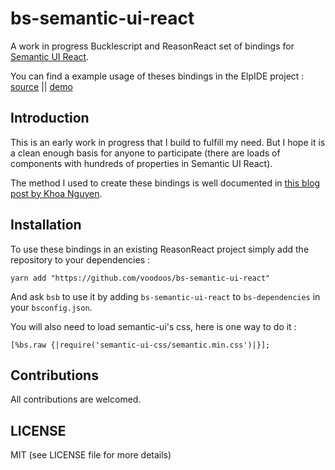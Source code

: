 # bs-semantic-ui-react


A work in progress Bucklescript and ReasonReact set of bindings for [Semantic UI React](https://react.semantic-ui.com). 

You can find a example usage of theses bindings in the ElpIDE project : [source](https://github.com/voodoos/ElpIDE) || [demo](https://voodoos.github.io/ElpIDE/)



## Introduction

This is an early work in progress that I build to fulfill my need. But I hope it is a clean enough basis for anyone to participate (there are loads of components with hundreds of properties in Semantic UI React).

The method I used to create these bindings is well documented in [this blog post by Khoa Nguyen](https://khoanguyen.me/writing-reason-react-bindings-the-right-way/).


## Installation
To use these bindings in an existing ReasonReact project simply add the repository to your dependencies :

```
yarn add "https://github.com/voodoos/bs-semantic-ui-react"
```

And ask `bsb` to use it by adding `bs-semantic-ui-react` to `bs-dependencies` in your `bsconfig.json`.

You will also need to load semantic-ui's css, here is one way to do it :

```reason
[%bs.raw {|require('semantic-ui-css/semantic.min.css')|}];
```


## Contributions

All contributions are welcomed.

## LICENSE

MIT (see LICENSE file for more details)
